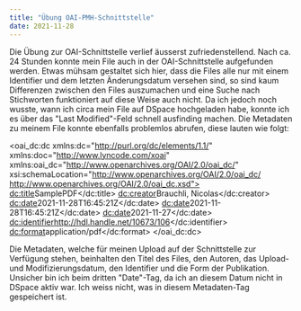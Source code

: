 ```yaml
--- 
title: "Übung OAI-PMH-Schnittstelle" 
date: 2021-11-28 
---
```


Die Übung zur OAI-Schnittstelle verlief äusserst zufriedenstellend. Nach ca. 24 Stunden konnte mein File auch in der OAI-Schnittstelle aufgefunden werden. Etwas mühsam gestaltet sich hier, dass die Files alle nur mit einem Identifier und dem letzten Änderungsdatum versehen sind, so sind kaum Differenzen zwischen den Files auszumachen und eine Suche nach Stichworten funktioniert auf diese Weise auch nicht. Da ich jedoch noch wusste, wann ich circa mein File auf DSpace hochgeladen habe, konnte ich es über das "Last Modified"-Feld schnell ausfinding machen. Die Metadaten zu meinem File konnte ebenfalls problemlos abrufen, diese lauten wie folgt:

<oai_dc:dc xmlns:dc="http://purl.org/dc/elements/1.1/" xmlns:doc="http://www.lyncode.com/xoai" xmlns:oai_dc="http://www.openarchives.org/OAI/2.0/oai_dc/" xsi:schemaLocation="http://www.openarchives.org/OAI/2.0/oai_dc/ http://www.openarchives.org/OAI/2.0/oai_dc.xsd">
<dc:title>SamplePDF</dc:title>
<dc:creator>Brauchli, Nicolas</dc:creator>
<dc:date>2021-11-28T16:45:21Z</dc:date>
<dc:date>2021-11-28T16:45:21Z</dc:date>
<dc:date>2021-11-27</dc:date>
<dc:identifier>http://hdl.handle.net/10673/106</dc:identifier>
<dc:format>application/pdf</dc:format>
</oai_dc:dc>

Die Metadaten, welche für meinen Upload auf der Schnittstelle zur Verfügung stehen, beinhalten den Titel des Files, den Autoren, das Upload- und Modifizierungsdatum, den Identifier und die Form der Publikation. Unsicher bin ich beim dritten "Date"-Tag, da ich an diesem Datum nicht in DSpace aktiv war. Ich weiss nicht, was in diesem Metadaten-Tag gespeichert ist. 
